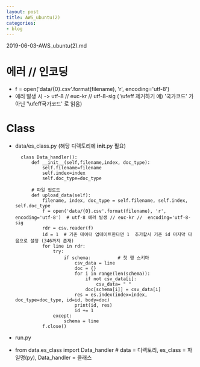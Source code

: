```yaml
---
layout: post
title: AWS_ubuntu(2)
categories:
- blog
---
```



2019-06-03-AWS_ubuntu(2).md


# 에러 // 인코딩

* f = open('data/{0}.csv'.format(filename), 'r', encoding='utf-8')
* 에러 발생 시 -> utf-8 // euc-kr // utf-8-sig   ( \ufeff 제거하기 예) '국가코드' 가 아닌 '\ufeff국가코드' 로 읽음)

# Class
* data/es_class.py  (해당 디렉토리에 __init__.py 필요)


        class Data_handler():
            def __init__(self,filename,index, doc_type):
                self.filename=filename
                self.index=index
                self.doc_type=doc_type

            # 파일 업로드
            def upload_data(self):
                filename, index, doc_type = self.filename, self.index, self.doc_type
                f = open('data/{0}.csv'.format(filename), 'r', encoding='utf-8')  # utf-8 에러 발생 // euc-kr //  encoding='utf-8-sig
                rdr = csv.reader(f)
                id = 1  # 기존 데이터 업데이트한다면 1  추가할시 기존 id 마지막 다음으로 설정 (346까지 존재)
                for line in rdr:
                    try:
                        if schema:          # 첫 행 스키마
                            csv_data = line
                            doc = {}
                            for i in range(len(schema)):
                                if not csv_data[i]:
                                    csv_data= " "
                                doc[schema[i]] = csv_data[i]
                            res = es.index(index=index, doc_type=doc_type, id=id, body=doc)
                            print(id, res)
                            id += 1
                    except:
                        schema = line       
                f.close()
                
* run.py
- from data.es_class import Data_handler   # data = 디렉토리, es_class = 파일명(py), Data_handler = 클래스
